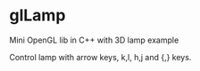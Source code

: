 glLamp
======

Mini OpenGL lib in C++ with 3D lamp example

Control lamp with arrow keys, k,l, h,j and {,} keys.
